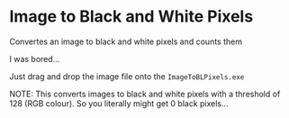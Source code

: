 # Image to Black and White Pixels
Convertes an image to black and white pixels and counts them

I was bored...

Just drag and drop the image file onto the `ImageToBLPixels.exe`

NOTE: This converts images to black and white pixels with a threshold of 128 (RGB colour). So you literally might get 0 black pixels...
